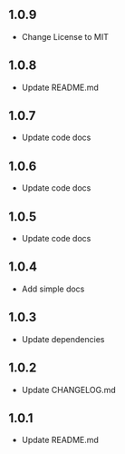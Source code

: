 ## 1.0.9

- Change License to MIT

## 1.0.8

- Update README.md

## 1.0.7

- Update code docs

## 1.0.6

- Update code docs

## 1.0.5

- Update code docs

## 1.0.4

- Add simple docs

## 1.0.3

- Update dependencies

## 1.0.2

- Update CHANGELOG.md

## 1.0.1

- Update README.md

